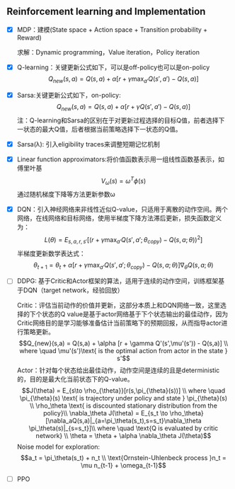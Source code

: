 ## Reinforcement learning and Implementation

- [x] MDP：建模(State space + Action space + Transition probability + Reward)

  求解：Dynamic programming，Value iteration，Policy iteration

- [x] Q-learning：关键更新公式如下，可以是off-policy也可以是on-policy
  $$Q_{new}(s,a) = Q(s,a)+\alpha[r + \gamma \max_{a'}Q(s',a')-Q(s,a)]$$

- [x] Sarsa:关键更新公式如下，on-policy:
  $$Q_{new}(s,a) = Q(s,a)+\alpha [r + \gamma Q(s',a')-Q(s,a)]$$
  注：Q-learning和Sarsa的区别在于对更新过程选择的目标Q值，前者选择下一状态的最大Q值，后者根据当前策略选择下一状态的Q值。

- [x] Sarsa(λ): 引入eligibility traces来调整短期记忆机制

- [x] Linear function approximators:将价值函数表示用一组线性函数基表示，如傅里叶基
  $$V_\omega(s) = \omega^T \phi(s)$$
  通过随机梯度下降等方法更新参数ω

- [x] DQN：引入神经网络来非线性近似Q-value，只适用于离散的动作空间。两个网络，在线网络和目标网络，使用半梯度下降方法滞后更新，损失函数定义为：
  $$L(\theta) = E_{s,a,r,s'}[(r+\gamma \max_{a'} Q(s',a';\theta_{copy})-Q(s,a;\theta))^2]$$
  半梯度更新数学表达式：
  $$\theta_{t+1} = \theta_t + \alpha[r+\gamma \max_{a'}Q(s',a';\theta_{copy}) - Q(s,a;\theta)]\nabla_{\theta}Q(s,a;\theta)$$

- [ ] DDPG: 基于Critic和Actor框架的算法，适用于连续的动作空间，训练框架基于DQN（target network，经验回放）

  Critic：评估当前动作的价值并更新，这部分本质上和DQN网络一致，这里选择的下个状态的Q value是基于actor网络基于下个状态输出的最佳动作，因为Critic网络目的是学习能够准备估计当前策略下的预期回报，从而指导actor进行策略更新。
  $$Q_{new}(s,a) = Q(s,a) + \alpha [r + \gamma Q'(s',\mu'(s')) - Q(s,a)] \\
  where \quad \mu'(s')\text{ is the optimal action from actor in the state } s'$$
  Actor：针对每个状态给出最佳动作，动作空间是连续的且是deterministic的，目的是最大化当前状态下的Q-value。
  $$J(\theta) = E_{s\to \rho_{\theta}}[r(s,\pi_{\theta}(s))] \\
  where \quad \pi_{\theta}(s) \text{ is trajectory under policy and state } \pi_{\theta}(s) \\
  \rho_\theta \text{ is discounted stationary distribution from the policy}\\
  \nabla_\theta J(\theta) = E_{s_t \to \rho_\theta}[\nabla_aQ(s,a)|_{a=\pi_\theta(s_t),s=s_t}\nabla_\theta \pi_\theta(s)|_{s=s_t}]\\
  where \quad \text{Q is evaluated by critic network} \\
  \theta = \theta + \alpha \nabla_\theta J(\theta)$$
  Noise model for exploration:
  $$a_t = \pi_\theta(s_t) + n_t \\
  \text{Ornstein-Uhlenbeck process }n_t = \mu n_{t-1} + \omega_{t-1}$$
  

- [ ] PPO

